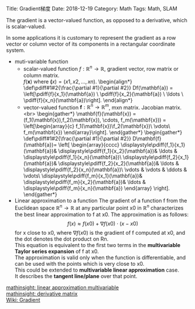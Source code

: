 Title: Gradient梯度
Date: 2018-12-19
Category: Math
Tags: Math, SLAM

The gradient is a vector-valued function, as opposed to a derivative, which is scalar-valued. 

In some applications it is customary to represent the gradient as a row vector or column vector of its components
in a rectangular coordinate system.


- muti-variable function
	* scalar-valued function $f: \mathbb{R}^n \to \mathbb{R}$, gradient vector, row matrix or column matrix.<br/>
	$f(\mathbf{x})$ where $\mathbf(x) = (x1, x2,...,xn)$.
\begin{align*}
\def\pdiff#1#2{\frac{\partial #1}{\partial #2}}
Df(\mathbf{a}) = \left[\pdiff{f}{x_1}(\mathbf{a}) \ \pdiff{f}{x_2}(\mathbf{a}) \ \ldots \ 
\pdiff{f}{x_n}(\mathbf{a})\right].
\end{align*}
	* vector-valued function $\boldsymbol{f}: \mathbb{R}^n \to \mathbb{R}^m$, mxn matrix. Jacobian matrix.<br\>
\begin{gather*}
\mathbf{f}(\mathbf{x}) = (f_1(\mathbf{x}),f_2(\mathbf{x}), \cdots, f_m(\mathbf{x}))
	=
	\left[\begin{array}{c}
f_1(\mathbf{x})\\f_2(\mathbf{x})\\ \vdots\\ f_m(\mathbf{x})
	\end{array}\right].
\end{gather*}
\begin{gather*}
\def\pdiff#1#2{\frac{\partial #1}{\partial #2}}
D\mathbf{f}(\mathbf{a})=
\left[
	\begin{array}{cccc}
	\displaystyle\pdiff{f_1}{x_1}(\mathbf{a})&
	\displaystyle\pdiff{f_1}{x_2}(\mathbf{a})&
	\ldots &
	\displaystyle\pdiff{f_1}{x_n}(\mathbf{a})\\
		\displaystyle\pdiff{f_2}{x_1}(\mathbf{a})&
		\displaystyle\pdiff{f_2}{x_2}(\mathbf{a})&
		\ldots &
		\displaystyle\pdiff{f_2}{x_n}(\mathbf{a})\\
			\vdots & \vdots & \ddots & \vdots\\
			\displaystyle\pdiff{f_m}{x_1}(\mathbf{a})&
			\displaystyle\pdiff{f_m}{x_2}(\mathbf{a})&
	\ldots &
\displaystyle\pdiff{f_m}{x_n}(\mathbf{a})
	\end{array}
	\right].
\end{gather*}
- Linear approximation to a function
The gradient of a function f from the Euclidean space $\mathbb{R}^n \to \mathbb{R}$
at any particular point x0 in $\mathbb{R}^n$ characterizes the best linear
approximation to f at x0. The approximation is as follows:
    $$f(x) \approx f (x0) + \nabla f(x0) \cdot (x−x0)$$
for x close to x0, where $\nabla f(x0)$ is the gradient of f computed at x0,
and the dot denotes the dot product on Rn.<br/>
This equation is equivalent to the first two terms in the
**multivariable Taylor series expansion** of f at x0.<br/>
The approximation is valid only when the function is differentiable, and can be
used with the points which is very close to x0.<br/>
This could be extended to **multivariable linear approximation** case.<br/>
It describes the **tangent line/plane** over that point.

[mathinsight: linear approximation multivariable](https://mathinsight.org/linear_approximation_multivariable) <br/>
[mathinsight: derivative matrix](https://mathinsight.org/derivative_matrix) <br/>
[Wiki: Gradient](https://en.wikipedia.org/wiki/Gradient) <br/>

